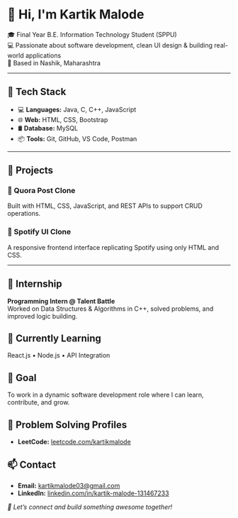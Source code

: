 # 👋 Hi, I'm Kartik Malode

🎓 Final Year B.E. Information Technology Student (SPPU)  
💻 Passionate about software development, clean UI design & building real-world applications  
📍 Based in Nashik, Maharashtra

---

## 🔧 Tech Stack
- 💻 **Languages:** Java, C, C++, JavaScript  
- 🌐 **Web:** HTML, CSS, Bootstrap  
- 🛢️ **Database:** MySQL  
- 📦 **Tools:** Git, GitHub, VS Code, Postman  

---

## 📂 Projects
### 📝 Quora Post Clone
Built with HTML, CSS, JavaScript, and REST APIs to support CRUD operations.

### 🎵 Spotify UI Clone
A responsive frontend interface replicating Spotify using only HTML and CSS.

---

## 💼 Internship
**Programming Intern @ Talent Battle**  
Worked on Data Structures & Algorithms in C++, solved problems, and improved logic building.


## 🌱 Currently Learning
React.js • Node.js • API Integration



## 🚀 Goal
To work in a dynamic software development role where I can learn, contribute, and grow.


## 🧠 Problem Solving Profiles
- **LeetCode:** [leetcode.com/kartikmalode](https://leetcode.com/kartikmalode)



## 📫 Contact
- **Email:** kartikmalode03@gmail.com  
- **LinkedIn:** [linkedin.com/in/kartik-malode-131467233](https://www.linkedin.com/in/kartik-malode-131467233/)  




_💬 Let’s connect and build something awesome together!_

